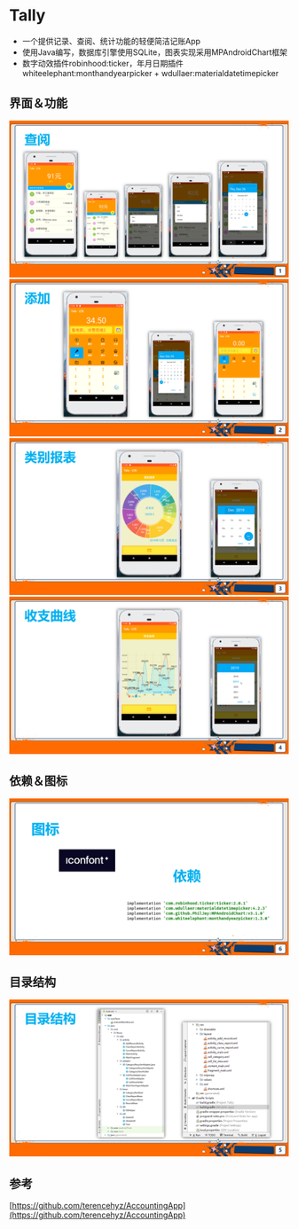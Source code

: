 # Tally

- 一个提供记录、查阅、统计功能的轻便简洁记账App
- 使用Java编写，数据库引擎使用SQLite，图表实现采用MPAndroidChart框架
- 数字动效插件robinhood:ticker，年月日期插件whiteelephant:monthandyearpicker + wdullaer:materialdatetimepicker

## 界面＆功能

![](./doc/img1.PNG)
![](./doc/img2.PNG)
![](./doc/img3.PNG)
![](./doc/img4.PNG)

## 依赖＆图标

![](./doc/img5.PNG)

## 目录结构

![](./doc/img6.PNG)

## 参考

[https://github.com/terencehyz/AccountingApp](https://github.com/terencehyz/AccountingApp)
